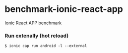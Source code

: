 # benchmark-ionic-react-app
Ionic React APP benchmark

### Run extenally (hot reload)

```
$ ionic cap run android -l --external
```